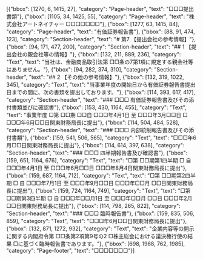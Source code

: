 [{"bbox": [1270, 6, 1415, 27], "category": "Page-header", "text": "□□□提出書類"}, {"bbox": [1105, 34, 1425, 55], "category": "Page-header", "text": "株式会社アートネイチャー □□□□□□□"}, {"bbox": [1277, 63, 1415, 84], "category": "Page-header", "text": "有価証券報告書"}, {"bbox": [88, 91, 474, 123], "category": "Section-header", "text": "# 第7 【提出会社の参考情報】"}, {"bbox": [94, 171, 477, 200], "category": "Section-header", "text": "## 1 【提出会社の親会社等の情報】"}, {"bbox": [132, 211, 889, 236], "category": "Text", "text": "当社は、金融商品取引法第 □□条の7第1項に規定する親会社等はありません。"}, {"bbox": [94, 282, 374, 310], "category": "Section-header", "text": "## 2 【その他の参考情報】"}, {"bbox": [132, 319, 1022, 345], "category": "Text", "text": "当事業年度の開始日から有価証券報告書提出日までの間に、次の書類を提出しております。"}, {"bbox": [114, 393, 617, 417], "category": "Section-header", "text": "### □□□ 有価証券報告書及びその添付書類並びに確認書"}, {"bbox": [153, 430, 1164, 455], "category": "Text", "text": "事業年度 □第 □□期 □□自 □□□年4月1日 至 □□□年3月□□日 □ □□□年6月□□日関東財務局長に提出"}, {"bbox": [114, 504, 484, 528], "category": "Section-header", "text": "### □□□ 内部統制報告書及びその添付書類"}, {"bbox": [159, 541, 506, 565], "category": "Text", "text": "□□□年6月□□日関東財務局長に提出"}, {"bbox": [114, 614, 397, 638], "category": "Section-header", "text": "### □□□ 四半期報告書及び確認書"}, {"bbox": [159, 651, 1164, 676], "category": "Text", "text": "□第 □□期第1四半期 □ 自 □□□年4月1日 至 □□□年6月□□日 □□□年8月4日関東財務局長に提出"}, {"bbox": [159, 687, 1164, 712], "category": "Text", "text": "□第 □□期第2四半期 □ 自 □□□年7月1日 至 □□□年9月□□日 □□□年□□月 □□日関東財務局長に提出"}, {"bbox": [159, 724, 1164, 749], "category": "Text", "text": "□第 □□期第3四半期 □ 自 □□□年□□月1日 至 □□□年□□月 □□日 □□□年2月□□日関東財務局長に提出"}, {"bbox": [114, 798, 265, 822], "category": "Section-header", "text": "### □□□ 臨時報告書"}, {"bbox": [159, 835, 506, 859], "category": "Text", "text": "□□□年6月□□日関東財務局長に提出"}, {"bbox": [132, 871, 1272, 932], "category": "Text", "text": "企業内容等の開示に関する内閣府令第 □□条第2項第9号の2 □株主総会における議決権行使の結果 □に基づく臨時報告書であります。"}, {"bbox": [698, 1968, 762, 1985], "category": "Page-footer", "text": "□□□□□□□"}]